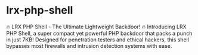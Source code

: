 # lrx-php-shell
🔥 LRX PHP Shell - The Ultimate Lightweight Backdoor! 🔥 Introducing LRX PHP Shell, a super compact yet powerful PHP backdoor that packs a punch in just 7KB! Designed for penetration testers and ethical hackers, this shell bypasses most firewalls and intrusion detection systems with ease.
